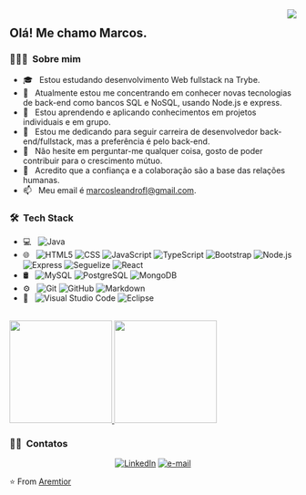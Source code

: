 <img align="right" src="https://code.org/shared/images/hour-of-code-logo.png">

<h2> Olá! Me chamo Marcos.</h2>

<h3> 👨🏻‍💻 &nbsp;Sobre mim </h3>

- 🎓 &nbsp; Estou estudando desenvolvimento Web fullstack na Trybe.
- 🤔 &nbsp; Atualmente estou me concentrando em conhecer novas tecnologias de back-end como bancos SQL e NoSQL, usando Node.js e express.
- 💼 &nbsp; Estou aprendendo e aplicando conhecimentos em projetos individuais e em grupo.
- 🌱 &nbsp; Estou me dedicando para seguir carreira de desenvolvedor back-end/fullstack, mas a preferência é pelo back-end.
- 💬 &nbsp; Não hesite em perguntar-me qualquer coisa, gosto de poder contribuir para o crescimento mútuo.
- 👯 &nbsp; Acredito que a confiança e a colaboração são a base das relações humanas.
- 📫 &nbsp; Meu email é marcosleandrofl@gmail.com.

<h3> 🛠 &nbsp;Tech Stack</h3>

- 💻 &nbsp;
  ![Java](https://img.shields.io/badge/-Java-333333?style=flat&logo=Java&logoColor=007396)
- 🌐 &nbsp;
  ![HTML5](https://img.shields.io/badge/-HTML5-333333?style=flat&logo=HTML5)
  ![CSS](https://img.shields.io/badge/-CSS-333333?style=flat&logo=CSS3&logoColor=1572B6)
  ![JavaScript](https://img.shields.io/badge/-JavaScript-333333?style=flat&logo=javascript)
  ![TypeScript](https://img.shields.io/badge/-TypeScript-333333?style=flat&logo=typescript)
  ![Bootstrap](https://img.shields.io/badge/-Bootstrap-333333?style=flat&logo=bootstrap&logoColor=563D7C)
  ![Node.js](https://img.shields.io/badge/-Node.js-333333?style=flat&logo=node.js)
  ![Express](https://img.shields.io/badge/-Express-333333?style=flat&logo=express)
  ![Seguelize](https://img.shields.io/badge/-Sequelize-333333?style=flat&logo=sequelize)
  ![React](https://img.shields.io/badge/-React-333333?style=flat&logo=react)
- 🛢 &nbsp;
  ![MySQL](https://img.shields.io/badge/-MySQL-333333?style=flat&logo=mysql)
  ![PostgreSQL](https://img.shields.io/badge/-PostgreSQL-333333?style=flat&logo=postgresql)
  ![MongoDB](https://img.shields.io/badge/-MongoDB-333333?style=flat&logo=mongodb)
- ⚙️ &nbsp;
  ![Git](https://img.shields.io/badge/-Git-333333?style=flat&logo=git)
  ![GitHub](https://img.shields.io/badge/-GitHub-333333?style=flat&logo=github)
  ![Markdown](https://img.shields.io/badge/-Markdown-333333?style=flat&logo=markdown)
- 🔧 &nbsp;
  ![Visual Studio Code](https://img.shields.io/badge/-Visual%20Studio%20Code-333333?style=flat&logo=visual-studio-code&logoColor=007ACC)
  ![Eclipse](https://img.shields.io/badge/-Eclipse-333333?style=flat&logo=eclipse-ide&logoColor=2C2255)

<br/>

<a href="https://github.com/Aremtior">
  <img height="180em" src="https://github-readme-stats.vercel.app/api?username=Aremtior&theme=github_dark&layout=compact&show_icons=true&custom_title=Resumo de Atividades&locale=pt-BR" />
  <img height="180em" src="https://github-readme-stats.vercel.app/api/top-langs/?username=Aremtior&theme=github_dark&layout=compact&locale=pt-BR" />
</a>

<br/>

<h3> 🤝🏻 &nbsp;Contatos </h3>

<p align="center">
<a href="https://www.linkedin.com/in/aremtior/"><img alt="LinkedIn" src="https://img.shields.io/badge/LinkedIn-aremtior-blue?style=flat-square&logo=linkedin"></a>
<a href="mailto:marcosleandrofl@gmail.com"><img alt="e-mail" src="https://img.shields.io/badge/Email-marcosleandrofl@gmail.com-blue?style=flat-square&logo=gmail"></a>
</p>

⭐️ From [Aremtior](https://github.com/Aremtior)


<!--
### Hi there 👋
**Aremtior/Aremtior** is a ✨ _special_ ✨ repository because its `README.md` (this file) appears on your GitHub profile.

Here are some ideas to get you started:

- 🔭 I’m currently working on ...
- 🌱 I’m currently learning ...
- 👯 I’m looking to collaborate on ...
- 🤔 I’m looking for help with ...
- 💬 Ask me about ...
- 📫 How to reach me: ...
- 😄 Pronouns: ...
- ⚡ Fun fact: ...
-->
